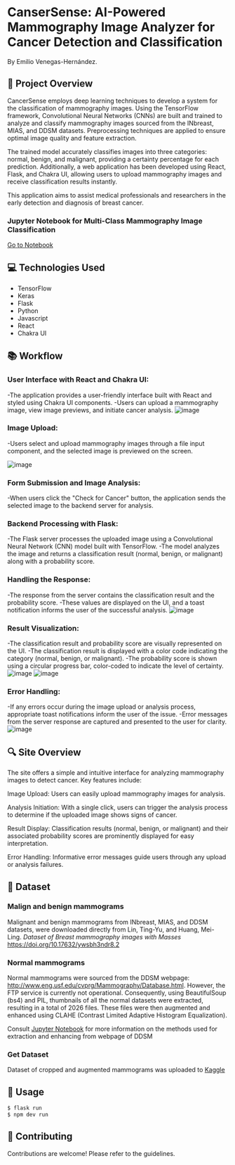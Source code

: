 # CanserSense: AI-Powered Mammography Image Analyzer for Cancer Detection and Classification

By Emilio Venegas-Hernández.

## 📖 Project Overview

CancerSense employs deep learning techniques to develop a system for the classification of mammography images. Using the TensorFlow framework, Convolutional Neural Networks (CNNs) are built and trained to analyze and classify mammography images sourced from the INbreast, MIAS, and DDSM datasets. Preprocessing techniques are applied to ensure optimal image quality and feature extraction.

The trained model accurately classifies images into three categories: normal, benign, and malignant, providing a certainty percentage for each prediction. Additionally, a web application has been developed using React, Flask, and Chakra UI, allowing users to upload mammography images and receive classification results instantly.

This application aims to assist medical professionals and researchers in the early detection and diagnosis of breast cancer.

### Jupyter Notebook for Multi-Class Mammography Image Classification

[Go to Notebook](https://github.com/EmilioVenegas/breast-cancer-app/blob/main/CNN_breast_cancer.ipynb)

## 💻 Technologies Used

- TensorFlow
- Keras
- Flask
- Python
- Javascript
- React
- Chakra UI

## 📚 Workflow

### User Interface with React and Chakra UI:

-The application provides a user-friendly interface built with React and styled using Chakra UI components.
-Users can upload a mammography image, view image previews, and initiate cancer analysis.
![image](https://github.com/EmilioVenegas/breast-cancer-app/assets/82345379/18876dab-54ff-4e42-9fcd-8dce1a2e175c)


### Image Upload:

-Users select and upload mammography images through a file input component, and the selected image is previewed on the screen.

![image](https://github.com/EmilioVenegas/breast-cancer-app/assets/82345379/829f9e9b-d86d-4eec-9595-1b3455a5e44a)

### Form Submission and Image Analysis:

-When users click the "Check for Cancer" button, the application sends the selected image to the backend server for analysis.

### Backend Processing with Flask:

-The Flask server processes the uploaded image using a Convolutional Neural Network (CNN) model built with TensorFlow.
-The model analyzes the image and returns a classification result (normal, benign, or malignant) along with a probability score.

### Handling the Response:

-The response from the server contains the classification result and the probability score.
-These values are displayed on the UI, and a toast notification informs the user of the successful analysis.
![image](https://github.com/EmilioVenegas/breast-cancer-app/assets/82345379/b00a0fb6-5b27-4d3a-bdd8-b1e131481f56)

### Result Visualization:

-The classification result and probability score are visually represented on the UI.
-The classification result is displayed with a color code indicating the category (normal, benign, or malignant).
-The probability score is shown using a circular progress bar, color-coded to indicate the level of certainty.
![image](https://github.com/EmilioVenegas/breast-cancer-app/assets/82345379/9eecf0d5-de57-4541-9e17-02fb620d8fe3)
![image](https://github.com/EmilioVenegas/breast-cancer-app/assets/82345379/724f41e9-f5e9-4826-a042-a87d4b241d2c)


### Error Handling:

-If any errors occur during the image upload or analysis process, appropriate toast notifications inform the user of the issue.
-Error messages from the server response are captured and presented to the user for clarity.
![image](https://github.com/EmilioVenegas/breast-cancer-app/assets/82345379/640f8637-24af-4add-894a-1751f3dd4a01)

## 🔍 Site Overview

The site offers a simple and intuitive interface for analyzing mammography images to detect cancer. Key features include:

Image Upload: Users can easily upload mammography images for analysis.

Analysis Initiation: With a single click, users can trigger the analysis process to determine if the uploaded image shows signs of cancer.

Result Display: Classification results (normal, benign, or malignant) and their associated probability scores are prominently displayed for easy interpretation.

Error Handling: Informative error messages guide users through any upload or analysis failures.

## 📖 Dataset

### Malign and benign mammograms

Malignant and benign mammograms from INbreast, MIAS, and DDSM datasets, were downloaded directly from Lin, Ting-Yu, and Huang, Mei-Ling.
_Dataset of Breast mammography images with Masses_
https://doi.org/10.17632/ywsbh3ndr8.2

### Normal mammograms

Normal mammograms were sourced from the DDSM webpage: http://www.eng.usf.edu/cvprg/Mammography/Database.html. However, the FTP service is currently not operational. Consequently, using BeautifulSoup (bs4) and PIL, thumbnails of all the normal datasets were extracted, resulting in a total of 2026 files. These files were then augmented and enhanced using CLAHE (Contrast Limited Adaptive Histogram Equalization).

Consult [Jupyter Notebook](https://github.com/EmilioVenegas/breast-cancer-app/blob/main/CNN_breast_cancer.ipynb) for more information on the methods used for extraction and enhancing from webpage of DDSM

### Get Dataset

Dataset of cropped and augmented mammograms was uploaded to [Kaggle](https://www.kaggle.com/datasets/emiliovenegas1/mammography-dataset-from-inbreast-mias-and-ddsm/data)

## 💼 Usage

```bash
$ flask run
$ npm dev run
```

## 📝 Contributing

Contributions are welcome! Please refer to the guidelines.
